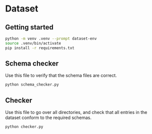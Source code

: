 # Dataset

## Getting started
```bash
python -m venv .venv --prompt dataset-env
source .venv/bin/activate
pip install -r requirements.txt
```

## Schema checker
Use this file to verify that the schema files are correct.
```bash
python schema_checker.py
```


## Checker
Use this file to go over all directories, and check that all entries in the dataset conform to the required schemas.
```bash
python checker.py
```
